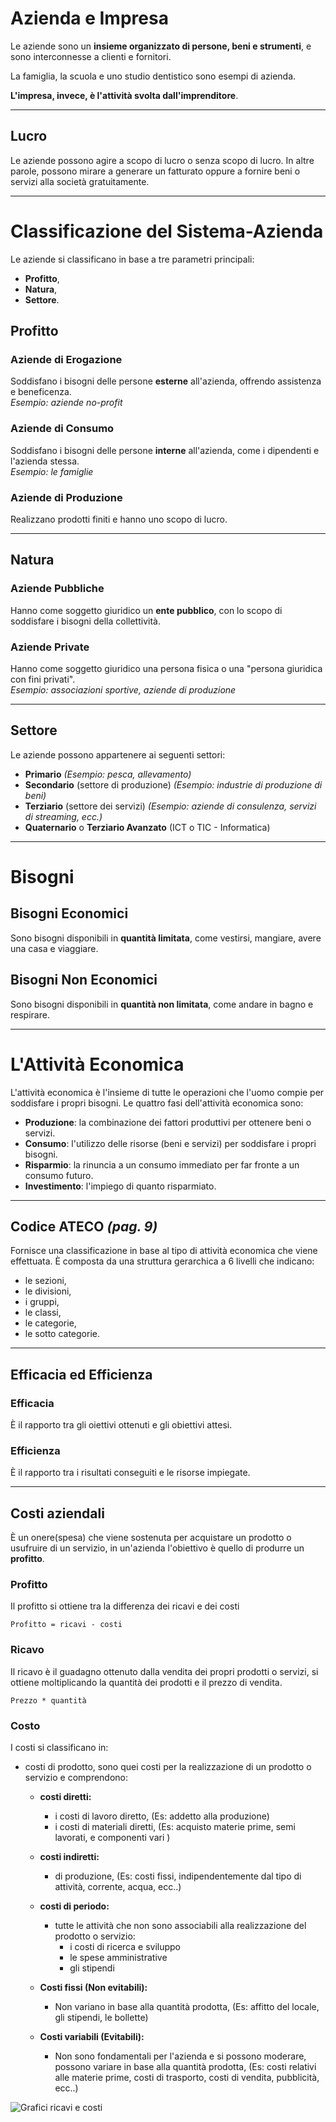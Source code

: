 <link rel="stylesheet" href="../style.css">

# Azienda e Impresa

Le aziende sono un **insieme organizzato di persone, beni e strumenti**, e sono interconnesse a clienti e fornitori.

La famiglia, la scuola e uno studio dentistico sono esempi di azienda.

**L'impresa, invece, è l'attività svolta dall'imprenditore**.

---

## Lucro

Le aziende possono agire a scopo di lucro o senza scopo di lucro. In altre parole, possono mirare a generare un fatturato oppure a fornire beni o servizi alla società gratuitamente.

---

# Classificazione del Sistema-Azienda

Le aziende si classificano in base a tre parametri principali:

- **Profitto**,
- **Natura**,
- **Settore**.

## Profitto

### Aziende di Erogazione

Soddisfano i bisogni delle persone **esterne** all'azienda, offrendo assistenza e beneficenza.  
*Esempio: aziende no-profit*

### Aziende di Consumo

Soddisfano i bisogni delle persone **interne** all'azienda, come i dipendenti e l'azienda stessa.  
*Esempio: le famiglie*

### Aziende di Produzione

Realizzano prodotti finiti e hanno uno scopo di lucro.

---

## Natura

### Aziende Pubbliche

Hanno come soggetto giuridico un **ente pubblico**, con lo scopo di soddisfare i bisogni della collettività.

### Aziende Private

Hanno come soggetto giuridico una persona fisica o una "persona giuridica con fini privati".  
*Esempio: associazioni sportive, aziende di produzione*

---

## Settore

Le aziende possono appartenere ai seguenti settori:

- **Primario** *(Esempio: pesca, allevamento)*
- **Secondario** (settore di produzione) *(Esempio: industrie di produzione di beni)*
- **Terziario** (settore dei servizi) *(Esempio: aziende di consulenza, servizi di streaming, ecc.)*
- **Quaternario** o **Terziario Avanzato** (ICT o TIC - Informatica)

---

# Bisogni

## Bisogni Economici

Sono bisogni disponibili in **quantità limitata**, come vestirsi, mangiare, avere una casa e viaggiare.

## Bisogni Non Economici

Sono bisogni disponibili in **quantità non limitata**, come andare in bagno e respirare.

---

# L'Attività Economica

L'attività economica è l'insieme di tutte le operazioni che l'uomo compie per soddisfare i propri bisogni. Le quattro fasi dell'attività economica sono:

- **Produzione**: la combinazione dei fattori produttivi per ottenere beni o servizi.
- **Consumo**: l'utilizzo delle risorse (beni e servizi) per soddisfare i propri bisogni.
- **Risparmio**: la rinuncia a un consumo immediato per far fronte a un consumo futuro.
- **Investimento**: l'impiego di quanto risparmiato.

---

## Codice ATECO *(pag. 9)*
Fornisce una classificazione in base al tipo di attività economica che viene effettuata.
È composta da una struttura gerarchica a 6 livelli che indicano:
- le sezioni,
- le divisioni,
- i gruppi, 
- le classi, 
- le categorie, 
- le sotto categorie.

---

## Efficacia ed Efficienza
### Efficacia
È il rapporto tra gli oiettivi ottenuti e gli obiettivi attesi.

### Efficienza
È il rapporto tra i risultati conseguiti e le risorse impiegate.

---

## Costi aziendali

È un onere(spesa) che viene sostenuta per acquistare un prodotto o usufruire di un servizio, in un'azienda l'obiettivo è quello di produrre un **profitto**.

### Profitto
Il profitto si ottiene tra la differenza dei ricavi e dei costi
```
Profitto = ricavi - costi
```

### Ricavo
Il ricavo è il guadagno ottenuto dalla vendita dei propri prodotti o servizi, si ottiene moltiplicando la quantità dei prodotti e il prezzo di vendita.
```
Prezzo * quantità
```

### Costo
I costi si classificano in:
- costi di prodotto, sono quei costi per la realizzazione di un prodotto o servizio e comprendono:
    - **costi diretti:**
        - i costi di lavoro diretto, (Es: addetto alla produzione)
        - i costi di materiali diretti, (Es: acquisto materie prime, semi lavorati, e componenti vari )
    - **costi indiretti:**
        - di produzione, (Es: costi fissi, indipendentemente dal tipo di attività, corrente, acqua, ecc..)
    - **costi di periodo:**
        - tutte le attività che non sono associabili alla realizzazione del prodotto o servizio:
            - i costi di ricerca e sviluppo
            - le spese amministrative
            - gli stipendi


    - **Costi fissi (Non evitabili):**
        - Non variano in base alla quantità prodotta, (Es: affitto del locale, gli stipendi, le bollette)
    - **Costi variabili (Evitabili):**
        - Non sono fondamentali per l'azienda e si possono moderare, possono variare in base alla quantità prodotta, (Es: costi relativi alle materie prime, costi di trasporto, costi di vendita, pubblicità, ecc..)

![Grafici ricavi e costi](./immagini/GPOI_PROFITTO_RICAVI.jpg)
